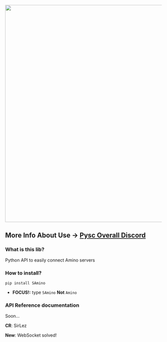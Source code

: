 <h1 align="center">
  <br>
  <a href="https://discord.gg/8R6YAmApdV"><img src="https://h.top4top.io/p_2088b2c5m1.jpg" width="700"></a>
  <br>
</h1>

## More Info About Use -> [Pysc Overall Discord](https://discord.gg/8R6YAmApdV)

### What is this lib?
Python API to easily connect Amino servers

### How to install?
`pip install SAmino`
- **FOCUS!:** type `SAmino` **Not** `Amino`

### API Reference documentation
Soon...

**CR**: SirLez

**New**: WebSocket solved!
